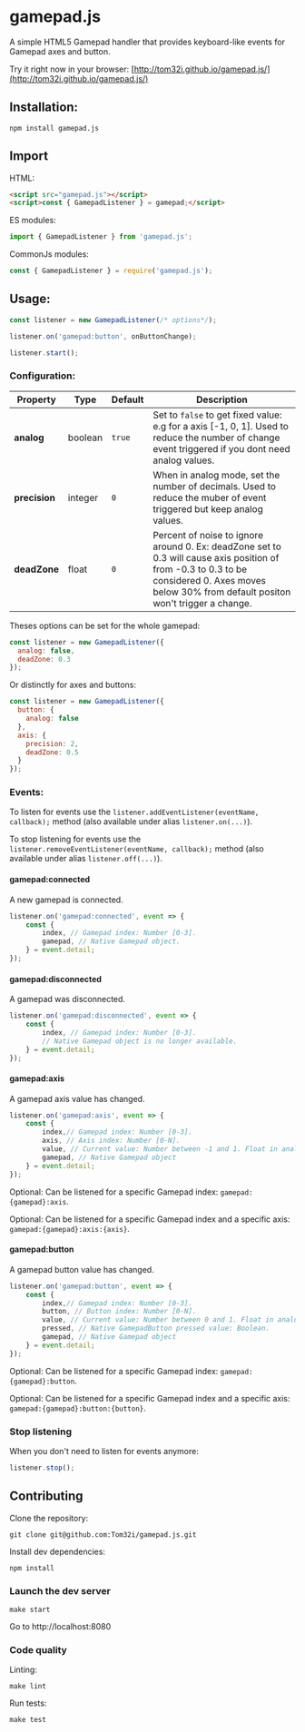 gamepad.js
================

A simple HTML5 Gamepad handler that provides keyboard-like events for Gamepad axes and button.

Try it right now in your browser: [http://tom32i.github.io/gamepad.js/](http://tom32i.github.io/gamepad.js/)

## Installation:

    npm install gamepad.js

## Import

HTML:

```html
<script src="gamepad.js"></script>
<script>const { GamepadListener } = gamepad;</script>
```

ES modules:

```javascript
import { GamepadListener } from 'gamepad.js';
```

CommonJs modules:

```javascript
const { GamepadListener } = require('gamepad.js');
```

## Usage:

```javascript
const listener = new GamepadListener(/* options*/);

listener.on('gamepad:button', onButtonChange);

listener.start();
```

### Configuration:

| Property | Type | Default | Description |
| -------- | ---- | ------- | ----------- |
| __analog__ | boolean | `true` | Set to `false` to get fixed value: e.g for a axis [-1, 0, 1]. Used to reduce the number of change event triggered if you dont need analog values. |
| __precision__ | integer | `0` | When in analog mode, set the number of decimals. Used to reduce the muber of event triggered but keep analog values. |
| __deadZone__ | float | `0` | Percent of noise to ignore around 0. Ex: deadZone set to 0.3 will cause axis position of from -0.3 to 0.3 to be considered 0. Axes moves below 30% from default positon won't trigger a change. |

Theses options can be set for the whole gamepad:

```javascript
const listener = new GamepadListener({
  analog: false,
  deadZone: 0.3
});
```

Or distinctly for axes and buttons:

```javascript
const listener = new GamepadListener({
  button: {
    analog: false
  },
  axis: {
    precision: 2,
    deadZone: 0.5
  }
});
```

### Events:

To listen for events use the `listener.addEventListener(eventName, callback);` method (also available under alias `listener.on(...)`).

To stop listening for events use the `listener.removeEventListener(eventName, callback);` method (also available under alias `listener.off(...)`).

#### gamepad:connected

A new gamepad is connected.

```javascript
listener.on('gamepad:connected', event => {
    const {
        index, // Gamepad index: Number [0-3].
        gamepad, // Native Gamepad object.
    } = event.detail;
});
```

#### gamepad:disconnected

A gamepad was disconnected.

```javascript
listener.on('gamepad:disconnected', event => {
    const {
        index, // Gamepad index: Number [0-3].
        // Native Gamepad object is no longer available.
    } = event.detail;
});
```

#### gamepad:axis

A gamepad axis value has changed.

```javascript
listener.on('gamepad:axis', event => {
    const {
        index,// Gamepad index: Number [0-3].
        axis, // Axis index: Number [0-N].
        value, // Current value: Number between -1 and 1. Float in analog mode, integer otherwise.
        gamepad, // Native Gamepad object
    } = event.detail;
});
```

Optional: Can be listened for a specific Gamepad index: `gamepad:{gamepad}:axis`.

Optional: Can be listened for a specific Gamepad index and a specific axis: `gamepad:{gamepad}:axis:{axis}`.

#### gamepad:button

A gamepad button value has changed.

```javascript
listener.on('gamepad:button', event => {
    const {
        index,// Gamepad index: Number [0-3].
        button, // Button index: Number [0-N].
        value, // Current value: Number between 0 and 1. Float in analog mode, integer otherwise.
        pressed, // Native GamepadButton pressed value: Boolean.
        gamepad, // Native Gamepad object
    } = event.detail;
});
```

Optional: Can be listened for a specific Gamepad index: `gamepad:{gamepad}:button`.

Optional: Can be listened for a specific Gamepad index and a specific axis: `gamepad:{gamepad}:button:{button}`.

### Stop listening

When you don't need to listen for events anymore:

```javascript
listener.stop();
```

## Contributing

Clone the repository:

    git clone git@github.com:Tom32i/gamepad.js.git

Install dev dependencies:

    npm install

### Launch the dev server

    make start

Go to http://localhost:8080

### Code quality

Linting:

    make lint

Run tests:

    make test
